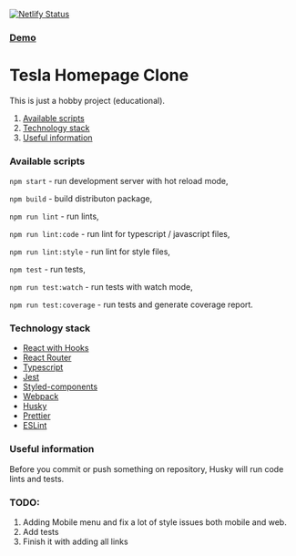 [![Netlify Status](https://api.netlify.com/api/v1/badges/a61cb234-b7f6-401d-a851-9bda467877ea/deploy-status)](https://app.netlify.com/sites/upbeat-mccarthy-692132/deploys)

### [Demo](https://upbeat-mccarthy-692132.netlify.app)
# Tesla Homepage Clone

This is just a hobby project (educational).


1. [Available scripts](#scripts)
2. [Technology stack](#technology)
3. [Useful information](#information)

<a name="scripts" />

### Available scripts

`npm start` - run development server with hot reload mode,

`npm build` - build distributon package,

`npm run lint` - run lints,

`npm run lint:code` - run lint for typescript / javascript files,

`npm run lint:style` - run lint for style files,

`npm test` - run tests,

`npm run test:watch` - run tests with watch mode,

`npm run test:coverage` - run tests and generate coverage report.

<a name="technology" />

### Technology stack

- [React with Hooks](https://pl.reactjs.org/)
- [React Router](https://reacttraining.com/react-router/web/guides/quick-start)
- [Typescript](https://www.typescriptlang.org/)
- [Jest](https://jestjs.io/)
- [Styled-components](https://styled-components.com/)
- [Webpack](https://webpack.js.org/)
- [Husky](https://github.com/typicode/husky)
- [Prettier](https://prettier.io/)
- [ESLint](https://eslint.org/)

<a name="information" />

### Useful information

Before you commit or push something on repository, Husky will run code lints and tests.

### TODO: 
1. Adding Mobile menu and fix a lot of style issues both mobile and web.
2. Add tests
3. Finish it with adding all links
